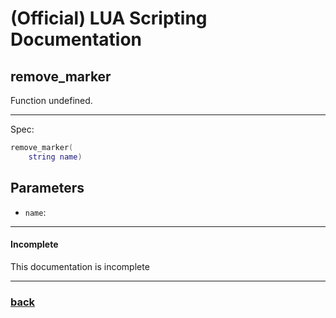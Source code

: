 
# (Official) LUA Scripting Documentation

## remove_marker

Function undefined.

___

Spec:

```lua
remove_marker(
	string name)
```

## Parameters

- `name`: 

___

#### Incomplete

This documentation is incomplete

___

### [back](../other)
